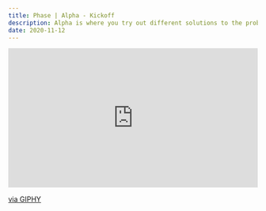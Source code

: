 ```yaml
---
title: Phase | Alpha - Kickoff
description: Alpha is where you try out different solutions to the problems you learnt about during discovery.
date: 2020-11-12
---
```


<div style="width:100%;height:0;padding-bottom:56%;position:relative;"><iframe src="https://giphy.com/embed/QXQlHI76ACIhy" width="100%" height="100%" style="position:absolute" frameBorder="0" class="giphy-embed" allowFullScreen></iframe></div><p><a href="https://giphy.com/gifs/punt-kickoff-goaway-QXQlHI76ACIhy">via GIPHY</a></p>
